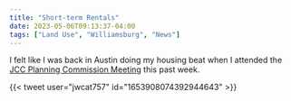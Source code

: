 ```yaml
---
title: "Short-term Rentals"
date: 2023-05-06T09:13:37-04:00
tags: ["Land Use", "Williamsburg", "News"]
---
```


I felt like I was back in Austin doing my housing beat when I attended the [JCC Planning Commission Meeting](https://www.dailypress.com/virginiagazette/va-vg-jcc-short-term-rentals-20230505-svjrry3mlfasdm3yvgpx4xptqu-story.html) this past week.

{{< tweet user="jwcat757" id="1653908074392944643" >}}
